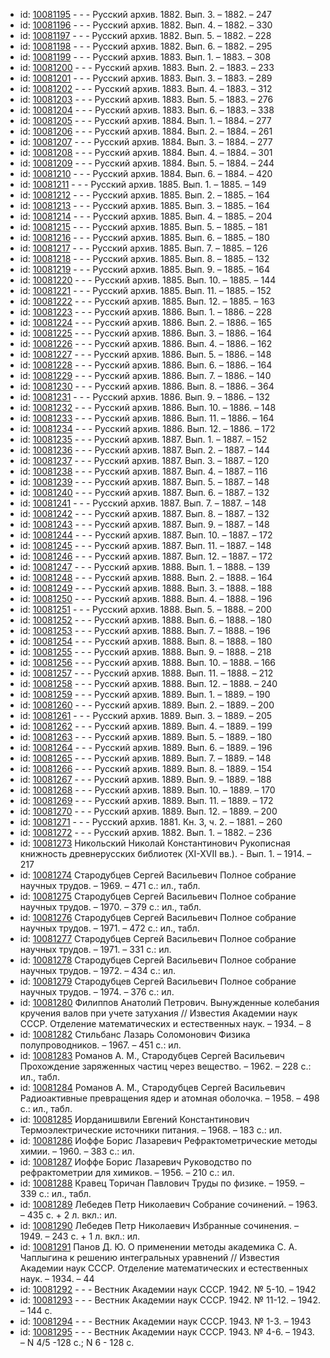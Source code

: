 <ul>
<li>id: <a href="http://books.e-heritage.ru/book/10081195">10081195</a>	- - - Русский архив. 1882. Вып. 3. – 1882. – 247</li>
<li>id: <a href="http://books.e-heritage.ru/book/10081196">10081196</a>	- - - Русский архив. 1882. Вып. 4. – 1882. – 330</li>
<li>id: <a href="http://books.e-heritage.ru/book/10081197">10081197</a>	- - - Русский архив. 1882. Вып. 5. – 1882. – 228</li>
<li>id: <a href="http://books.e-heritage.ru/book/10081198">10081198</a>	- - - Русский архив. 1882. Вып. 6. – 1882. – 295</li>
<li>id: <a href="http://books.e-heritage.ru/book/10081199">10081199</a>	- - - Русский архив. 1883. Вып. 1. – 1883. – 308</li>
<li>id: <a href="http://books.e-heritage.ru/book/10081200">10081200</a>	- - - Русский архив. 1883. Вып. 2. – 1883. – 233</li>
<li>id: <a href="http://books.e-heritage.ru/book/10081201">10081201</a>	- - - Русский архив. 1883. Вып. 3. – 1883. – 289</li>
<li>id: <a href="http://books.e-heritage.ru/book/10081202">10081202</a>	- - - Русский архив. 1883. Вып. 4. – 1883. – 312</li>
<li>id: <a href="http://books.e-heritage.ru/book/10081203">10081203</a>	- - - Русский архив. 1883. Вып. 5. – 1883. – 276</li>
<li>id: <a href="http://books.e-heritage.ru/book/10081204">10081204</a>	- - - Русский архив. 1883. Вып. 6. – 1883. – 338</li>
<li>id: <a href="http://books.e-heritage.ru/book/10081205">10081205</a>	- - - Русский архив. 1884. Вып. 1. – 1884. – 277</li>
<li>id: <a href="http://books.e-heritage.ru/book/10081206">10081206</a>	- - - Русский архив. 1884. Вып. 2. – 1884. – 261</li>
<li>id: <a href="http://books.e-heritage.ru/book/10081207">10081207</a>	- - - Русский архив. 1884. Вып. 3. – 1884. – 277</li>
<li>id: <a href="http://books.e-heritage.ru/book/10081208">10081208</a>	- - - Русский архив. 1884. Вып. 4. – 1884. – 301</li>
<li>id: <a href="http://books.e-heritage.ru/book/10081209">10081209</a>	- - - Русский архив. 1884. Вып. 5. – 1884. – 244</li>
<li>id: <a href="http://books.e-heritage.ru/book/10081210">10081210</a>	- - - Русский архив. 1884. Вып. 6. – 1884. – 420</li>
<li>id: <a href="http://books.e-heritage.ru/book/10081211">10081211</a>	- - - Русский архив. 1885. Вып. 1. – 1885. – 149</li>
<li>id: <a href="http://books.e-heritage.ru/book/10081212">10081212</a>	- - - Русский архив. 1885. Вып. 2. – 1885. – 164</li>
<li>id: <a href="http://books.e-heritage.ru/book/10081213">10081213</a>	- - - Русский архив. 1885. Вып. 3. – 1885. – 164</li>
<li>id: <a href="http://books.e-heritage.ru/book/10081214">10081214</a>	- - - Русский архив. 1885. Вып. 4. – 1885. – 204</li>
<li>id: <a href="http://books.e-heritage.ru/book/10081215">10081215</a>	- - - Русский архив. 1885. Вып. 5. – 1885. – 181</li>
<li>id: <a href="http://books.e-heritage.ru/book/10081216">10081216</a>	- - - Русский архив. 1885. Вып. 6. – 1885. – 180</li>
<li>id: <a href="http://books.e-heritage.ru/book/10081217">10081217</a>	- - - Русский архив. 1885. Вып. 7. – 1885. – 126</li>
<li>id: <a href="http://books.e-heritage.ru/book/10081218">10081218</a>	- - - Русский архив. 1885. Вып. 8. – 1885. – 132</li>
<li>id: <a href="http://books.e-heritage.ru/book/10081219">10081219</a>	- - - Русский архив. 1885. Вып. 9. – 1885. – 164</li>
<li>id: <a href="http://books.e-heritage.ru/book/10081220">10081220</a>	- - - Русский архив. 1885. Вып. 10. – 1885. – 144</li>
<li>id: <a href="http://books.e-heritage.ru/book/10081221">10081221</a>	- - - Русский архив. 1885. Вып. 11. – 1885. – 152</li>
<li>id: <a href="http://books.e-heritage.ru/book/10081222">10081222</a>	- - - Русский архив. 1885. Вып. 12. – 1885. – 163</li>
<li>id: <a href="http://books.e-heritage.ru/book/10081223">10081223</a>	- - - Русский архив. 1886. Вып. 1. – 1886. – 228</li>
<li>id: <a href="http://books.e-heritage.ru/book/10081224">10081224</a>	- - - Русский архив. 1886. Вып. 2. – 1886. – 165</li>
<li>id: <a href="http://books.e-heritage.ru/book/10081225">10081225</a>	- - - Русский архив. 1886. Вып. 3. – 1886. – 164</li>
<li>id: <a href="http://books.e-heritage.ru/book/10081226">10081226</a>	- - - Русский архив. 1886. Вып. 4. – 1886. – 162</li>
<li>id: <a href="http://books.e-heritage.ru/book/10081227">10081227</a>	- - - Русский архив. 1886. Вып. 5. – 1886. – 148</li>
<li>id: <a href="http://books.e-heritage.ru/book/10081228">10081228</a>	- - - Русский архив. 1886. Вып. 6. – 1886. – 164</li>
<li>id: <a href="http://books.e-heritage.ru/book/10081229">10081229</a>	- - - Русский архив. 1886. Вып. 7. – 1886. – 140</li>
<li>id: <a href="http://books.e-heritage.ru/book/10081230">10081230</a>	- - - Русский архив. 1886. Вып. 8. – 1886. – 364</li>
<li>id: <a href="http://books.e-heritage.ru/book/10081231">10081231</a>	- - - Русский архив. 1886. Вып. 9. – 1886. – 132</li>
<li>id: <a href="http://books.e-heritage.ru/book/10081232">10081232</a>	- - - Русский архив. 1886. Вып. 10. – 1886. – 148</li>
<li>id: <a href="http://books.e-heritage.ru/book/10081233">10081233</a>	- - - Русский архив. 1886. Вып. 11. – 1886. – 164</li>
<li>id: <a href="http://books.e-heritage.ru/book/10081234">10081234</a>	- - - Русский архив. 1886. Вып. 12. – 1886. – 172</li>
<li>id: <a href="http://books.e-heritage.ru/book/10081235">10081235</a>	- - - Русский архив. 1887. Вып. 1. – 1887. – 152</li>
<li>id: <a href="http://books.e-heritage.ru/book/10081236">10081236</a>	- - - Русский архив. 1887. Вып. 2. – 1887. – 144</li>
<li>id: <a href="http://books.e-heritage.ru/book/10081237">10081237</a>	- - - Русский архив. 1887. Вып. 3. – 1887. – 120</li>
<li>id: <a href="http://books.e-heritage.ru/book/10081238">10081238</a>	- - - Русский архив. 1887. Вып. 4. – 1887. – 116</li>
<li>id: <a href="http://books.e-heritage.ru/book/10081239">10081239</a>	- - - Русский архив. 1887. Вып. 5. – 1887. – 148</li>
<li>id: <a href="http://books.e-heritage.ru/book/10081240">10081240</a>	- - - Русский архив. 1887. Вып. 6. – 1887. – 132</li>
<li>id: <a href="http://books.e-heritage.ru/book/10081241">10081241</a>	- - - Русский архив. 1887. Вып. 7. – 1887. – 148</li>
<li>id: <a href="http://books.e-heritage.ru/book/10081242">10081242</a>	- - - Русский архив. 1887. Вып. 8. – 1887. – 132</li>
<li>id: <a href="http://books.e-heritage.ru/book/10081243">10081243</a>	- - - Русский архив. 1887. Вып. 9. – 1887. – 148</li>
<li>id: <a href="http://books.e-heritage.ru/book/10081244">10081244</a>	- - - Русский архив. 1887. Вып. 10. – 1887. – 172</li>
<li>id: <a href="http://books.e-heritage.ru/book/10081245">10081245</a>	- - - Русский архив. 1887. Вып. 11. – 1887. – 148</li>
<li>id: <a href="http://books.e-heritage.ru/book/10081246">10081246</a>	- - - Русский архив. 1887. Вып. 12. – 1887. – 172</li>
<li>id: <a href="http://books.e-heritage.ru/book/10081247">10081247</a>	- - - Русский архив. 1888. Вып. 1. – 1888. – 139</li>
<li>id: <a href="http://books.e-heritage.ru/book/10081248">10081248</a>	- - - Русский архив. 1888. Вып. 2. – 1888. – 164</li>
<li>id: <a href="http://books.e-heritage.ru/book/10081249">10081249</a>	- - - Русский архив. 1888. Вып. 3. – 1888. – 188</li>
<li>id: <a href="http://books.e-heritage.ru/book/10081250">10081250</a>	- - - Русский архив. 1888. Вып. 4. – 1888. – 196</li>
<li>id: <a href="http://books.e-heritage.ru/book/10081251">10081251</a>	- - - Русский архив. 1888. Вып. 5. – 1888. – 200</li>
<li>id: <a href="http://books.e-heritage.ru/book/10081252">10081252</a>	- - - Русский архив. 1888. Вып. 6. – 1888. – 180</li>
<li>id: <a href="http://books.e-heritage.ru/book/10081253">10081253</a>	- - - Русский архив. 1888. Вып. 7. – 1888. – 196</li>
<li>id: <a href="http://books.e-heritage.ru/book/10081254">10081254</a>	- - - Русский архив. 1888. Вып. 8. – 1888. – 180</li>
<li>id: <a href="http://books.e-heritage.ru/book/10081255">10081255</a>	- - - Русский архив. 1888. Вып. 9. – 1888. – 218</li>
<li>id: <a href="http://books.e-heritage.ru/book/10081256">10081256</a>	- - - Русский архив. 1888. Вып. 10. – 1888. – 166</li>
<li>id: <a href="http://books.e-heritage.ru/book/10081257">10081257</a>	- - - Русский архив. 1888. Вып. 11. – 1888. – 212</li>
<li>id: <a href="http://books.e-heritage.ru/book/10081258">10081258</a>	- - - Русский архив. 1888. Вып. 12. – 1888. – 240</li>
<li>id: <a href="http://books.e-heritage.ru/book/10081259">10081259</a>	- - - Русский архив. 1889. Вып. 1. – 1889. – 190</li>
<li>id: <a href="http://books.e-heritage.ru/book/10081260">10081260</a>	- - - Русский архив. 1889. Вып. 2. – 1889. – 200</li>
<li>id: <a href="http://books.e-heritage.ru/book/10081261">10081261</a>	- - - Русский архив. 1889. Вып. 3. – 1889. – 205</li>
<li>id: <a href="http://books.e-heritage.ru/book/10081262">10081262</a>	- - - Русский архив. 1889. Вып. 4. – 1889. – 199</li>
<li>id: <a href="http://books.e-heritage.ru/book/10081263">10081263</a>	- - - Русский архив. 1889. Вып. 5. – 1889. – 180</li>
<li>id: <a href="http://books.e-heritage.ru/book/10081264">10081264</a>	- - - Русский архив. 1889. Вып. 6. – 1889. – 196</li>
<li>id: <a href="http://books.e-heritage.ru/book/10081265">10081265</a>	- - - Русский архив. 1889. Вып. 7. – 1889. – 148</li>
<li>id: <a href="http://books.e-heritage.ru/book/10081266">10081266</a>	- - - Русский архив. 1889. Вып. 8. – 1889. – 154</li>
<li>id: <a href="http://books.e-heritage.ru/book/10081267">10081267</a>	- - - Русский архив. 1889. Вып. 9. – 1889. – 188</li>
<li>id: <a href="http://books.e-heritage.ru/book/10081268">10081268</a>	- - - Русский архив. 1889. Вып. 10. – 1889. – 170</li>
<li>id: <a href="http://books.e-heritage.ru/book/10081269">10081269</a>	- - - Русский архив. 1889. Вып. 11. – 1889. – 172</li>
<li>id: <a href="http://books.e-heritage.ru/book/10081270">10081270</a>	- - - Русский архив. 1889. Вып. 12. – 1889. – 200</li>
<li>id: <a href="http://books.e-heritage.ru/book/10081271">10081271</a>	- - - Русский архив. 1881. Кн. 3, ч. 2. – 1881. – 260</li>
<li>id: <a href="http://books.e-heritage.ru/book/10081272">10081272</a>	- - - Русский архив. 1882. Вып. 1. – 1882. – 236</li>
<li>id: <a href="http://books.e-heritage.ru/book/10081273">10081273</a>	Никольский Николай Константинович Рукописная книжность древнерусских библиотек (XI-XVII вв.). - Вып. 1. – 1914. – 217</li>
<li>id: <a href="http://books.e-heritage.ru/book/10081274">10081274</a>	Стародубцев Сергей Васильевич Полное собрание научных трудов. – 1969. – 471 с.: ил., табл.</li>
<li>id: <a href="http://books.e-heritage.ru/book/10081275">10081275</a>	Стародубцев Сергей Васильевич Полное собрание научных трудов. – 1970. – 379 с.: ил., табл.</li>
<li>id: <a href="http://books.e-heritage.ru/book/10081276">10081276</a>	Стародубцев Сергей Васильевич Полное собрание научных трудов. – 1971. – 472 с.: ил., табл.</li>
<li>id: <a href="http://books.e-heritage.ru/book/10081277">10081277</a>	Стародубцев Сергей Васильевич Полное собрание научных трудов. – 1971. – 331 с.: ил.</li>
<li>id: <a href="http://books.e-heritage.ru/book/10081278">10081278</a>	Стародубцев Сергей Васильевич Полное собрание научных трудов. – 1972. – 434 с.: ил.</li>
<li>id: <a href="http://books.e-heritage.ru/book/10081279">10081279</a>	Стародубцев Сергей Васильевич Полное собрание научных трудов. – 1974. – 376 с.: ил.</li>
<li>id: <a href="http://books.e-heritage.ru/book/10081280">10081280</a>	Филиппов Анатолий Петрович. Вынужденные колебания кручения валов при учете затухания // Известия Академии наук СССР. Отделение математических и естественных наук. – 1934. – 8</li>
<li>id: <a href="http://books.e-heritage.ru/book/10081282">10081282</a>	Стильбанс Лазарь Соломонович Физика полупроводников. – 1967. – 451 с.: ил.</li>
<li>id: <a href="http://books.e-heritage.ru/book/10081283">10081283</a>	Романов А. М., Стародубцев Сергей Васильевич Прохождение заряженных частиц через вещество. – 1962. – 228 с.: ил., табл.</li>
<li>id: <a href="http://books.e-heritage.ru/book/10081284">10081284</a>	Романов А. М., Стародубцев Сергей Васильевич Радиоактивные превращения ядер и атомная оболочка. – 1958. – 498 с.: ил., табл.</li>
<li>id: <a href="http://books.e-heritage.ru/book/10081285">10081285</a>	Иорданишвили Евгений Константинович Термоэлектрические источники питания. – 1968. – 183 с.: ил.</li>
<li>id: <a href="http://books.e-heritage.ru/book/10081286">10081286</a>	Иоффе Борис Лазаревич Рефрактометрические методы химии. – 1960. – 383 с.: ил.</li>
<li>id: <a href="http://books.e-heritage.ru/book/10081287">10081287</a>	Иоффе Борис Лазаревич Руководство по рефрактометрии для химиков. – 1956. – 210 с.: ил.</li>
<li>id: <a href="http://books.e-heritage.ru/book/10081288">10081288</a>	Кравец Торичан Павлович Труды по физике. – 1959. – 339 с.: ил., табл.</li>
<li>id: <a href="http://books.e-heritage.ru/book/10081289">10081289</a>	Лебедев Петр Николаевич Собрание сочинений. – 1963. – 435 с. + 2 л. вкл.: ил.</li>
<li>id: <a href="http://books.e-heritage.ru/book/10081290">10081290</a>	Лебедев Петр Николаевич Избранные сочинения. – 1949. – 243 с. + 1 л. вкл.: ил.</li>
<li>id: <a href="http://books.e-heritage.ru/book/10081291">10081291</a>	Панов Д. Ю. О применении методы академика С. А. Чаплыгина к решению интегральных уравнений // Известия Академии наук СССР. Отделение математических и естественных наук. – 1934. – 44</li>
<li>id: <a href="http://books.e-heritage.ru/book/10081292">10081292</a>	- - - Вестник Академии наук СССР. 1942. № 5-10. – 1942</li>
<li>id: <a href="http://books.e-heritage.ru/book/10081293">10081293</a>	- - - Вестник Академии наук СССР. 1942. № 11-12. – 1942. – 144 c.</li>
<li>id: <a href="http://books.e-heritage.ru/book/10081294">10081294</a>	- - - Вестник Академии наук СССР. 1943. № 1-3. – 1943</li>
<li>id: <a href="http://books.e-heritage.ru/book/10081295">10081295</a>	- - - Вестник Академии наук СССР. 1943. № 4-6. – 1943. – N 4/5 -128 с.; N 6 - 128 c.</li>
</ul>
